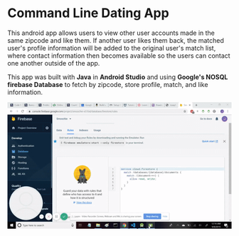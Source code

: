 # Command Line Dating App
  This android app allows users to view other user accounts made in the same zipcode and like them. If another user likes them back, the matched user's profile information will be added to the original user's match list, where contact information then becomes available so the users can contact one another outside of the app.
  
 This app was built with **Java** in **Android Studio** and using **Google's NOSQL firebase Database** to fetch by zipcode, store profile, match, and like information.
 
![Demo of App](CLDA.gif)
